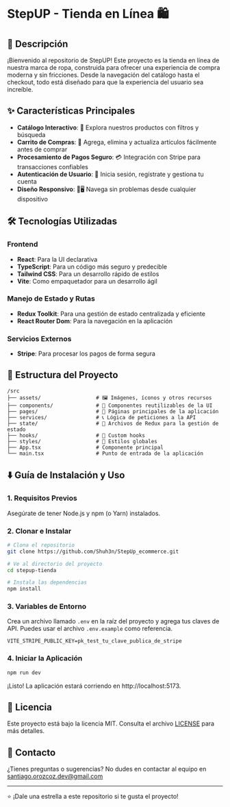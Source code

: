 # StepUP - Tienda en Línea 🛍️

## 🚀 Descripción

¡Bienvenido al repositorio de StepUP! Este proyecto es la tienda en línea de nuestra marca de ropa, construida para ofrecer una experiencia de compra moderna y sin fricciones. Desde la navegación del catálogo hasta el checkout, todo está diseñado para que la experiencia del usuario sea increíble.

## ✨ Características Principales

- **Catálogo Interactivo**: 👕 Explora nuestros productos con filtros y búsqueda
- **Carrito de Compras**: 🛒 Agrega, elimina y actualiza artículos fácilmente antes de comprar
- **Procesamiento de Pagos Seguro**: 💳 Integración con Stripe para transacciones confiables
- **Autenticación de Usuario**: 🔐 Inicia sesión, regístrate y gestiona tu cuenta
- **Diseño Responsivo**: 📱🖥️ Navega sin problemas desde cualquier dispositivo

## 🛠️ Tecnologías Utilizadas

### Frontend
- **React**: Para la UI declarativa
- **TypeScript**: Para un código más seguro y predecible
- **Tailwind CSS**: Para un desarrollo rápido de estilos
- **Vite**: Como empaquetador para un desarrollo ágil

### Manejo de Estado y Rutas
- **Redux Toolkit**: Para una gestión de estado centralizada y eficiente
- **React Router Dom**: Para la navegación en la aplicación

### Servicios Externos
- **Stripe**: Para procesar los pagos de forma segura

## 📂 Estructura del Proyecto

```
/src
├── assets/                  # 🖼️ Imágenes, íconos y otros recursos
├── components/              # 🧩 Componentes reutilizables de la UI
├── pages/                   # 📄 Páginas principales de la aplicación
├── services/                # 📞 Lógica de peticiones a la API
├── state/                   # 🧠 Archivos de Redux para la gestión de estado
├── hooks/                   # 🎣 Custom hooks
├── styles/                  # 🎨 Estilos globales
├── App.tsx                  # Componente principal
└── main.tsx                 # Punto de entrada de la aplicación
```

## ⬇️ Guía de Instalación y Uso

### 1. Requisitos Previos
Asegúrate de tener Node.js y npm (o Yarn) instalados.

### 2. Clonar e Instalar

```bash
# Clona el repositorio
git clone https://github.com/Shuh3n/StepUp_ecommerce.git

# Ve al directorio del proyecto
cd stepup-tienda

# Instala las dependencias
npm install
```

### 3. Variables de Entorno
Crea un archivo llamado `.env` en la raíz del proyecto y agrega tus claves de API. Puedes usar el archivo `.env.example` como referencia.

```env
VITE_STRIPE_PUBLIC_KEY=pk_test_tu_clave_publica_de_stripe
```

### 4. Iniciar la Aplicación

```bash
npm run dev
```

¡Listo! La aplicación estará corriendo en http://localhost:5173.

## 📄 Licencia

Este proyecto está bajo la licencia MIT. Consulta el archivo [LICENSE](LICENSE) para más detalles.

## 📧 Contacto

¿Tienes preguntas o sugerencias? No dudes en contactar al equipo en santiago.orozcoz.dev@gmail.com

---

⭐ ¡Dale una estrella a este repositorio si te gusta el proyecto!
